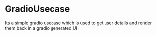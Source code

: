 # GradioUsecase
Its a simple gradio usecase which is used to get user details and render them back in a gradio generated UI
